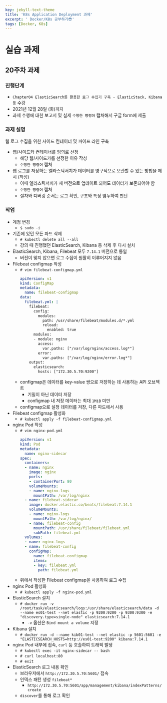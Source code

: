 ```yaml
---
key: jekyll-text-theme
title: 'K8s Application Deployment 과제'
excerpt: ' Docker/K8s 공부하기😎'
tags: [Docker, K8s]
---
```


# 실습 과제

## 20주차 과제

### 진행단계

* `Chapter04 ElasticSearch를 활용한 로그 수집기 구축 - ElasticStack, Kibana 등` 수강
* 2021년 12월 28일 (화)까지
* 과제 수행에 대한 보고서 및 실제 `수행한 명령어` 캡처해서 구글 form에 제출


### 과제 설명

웹 로그 수집을 위한 사이드 컨테이너 및 파이프 라인 구축

* 웹/사이드카 컨테이너를 임의로 선정
  * 해당 웹/사이드카를 선정한 이유 작성
  * `수행한 명령어` 캡처
* 웹 로그를 저장하는 엘라스틱서치가 데이터를 영구적으로 보관할 수 있는 방법을 제시 (작성)
  * 이때 엘라스틱서치가 새 버전으로 업데이트 되어도 데이터가 보존되어야 함
  * `수행한 명령어` 캡처
  * 절차와 디버깅 순서는 로그 확인, 구조와 특징 염두하여 판단

### 작업

* 계정 변경
  * `$ sudo -i`
* 기존에 있던 모든 파드 삭제
  * `# kubectl delete all --all`
  * 강의 때 진행했던 ElasticSearch, Kibana 등 삭제 후 다시 설치
* ElasticSearch, Kibana, Filebeat 모두 `7.14.1` 버전으로 통일
  * 버전이 맞지 않으면 로그 수집이 원활히 이루어지지 않음
* Filebeat  configmap 작성
  * `# vim filebeat-configmap.yml`
    ~~~yaml
    apiVersion: v1
    kind: ConfigMap
    metadata:
      name: filebeat-configmap
    data:
      filebeat.yml: |
        filebeat:
          config:
            modules:
              path: /usr/share/filebeat/modules.d/*.yml
              reload:
                enabled: true
          modules:
          - module: nginx
            access:
              var.paths: ["/var/log/nginx/access.log*"]
            error:
              var.paths: ["/var/log/nginx/error.log*"]
        output:
          elasticsearch:
            hosts: ["172.30.5.70:9200"]
    ~~~
  * configmap은 데이터를 key-value 쌍으로 저장하는 데 사용하는 API 오브젝트
    * 기밀이 아닌 데이터 저장
    * configmap 내 저장 데이터는 최대 `1MiB` 미만
  * configmap으로 설정 데이터를 저장, 다른 파드에서 사용
* Filebeat configmap 활성화
  * `# kubectl apply -f filebeat-configmap.yml`
* nginx Pod 작성
  * `# vim nginx-pod.yml`
    ~~~yaml
    apiVersion: v1
    kind: Pod
    metadata:
      name: nginx-sidecar
    spec:
      containers:
      - name: nginx
        image: nginx
        ports:
        - containerPort: 80
        volumeMounts:
        - name: nginx-logs
          mountPath: /var/log/nginx
      - name: filebeat-sidecar
        image: docker.elastic.co/beats/filebeat:7.14.1
        volumeMounts:
        - name: nginx-logs
          mountPath: /var/log/nginx/
        - name: filebeat-config
          mountPath: /usr/share/filebeat/filebeat.yml
          subPath: filebeat.yml
      volumes:
      - name: nginx-logs
      - name: filebeat-config
        configMap:
          name: filebeat-configmap
          items:
          - key: filebeat.yml
            path: filebeat.yml
    ~~~
  * 위에서 작성한 Filebeat configmap을 사용하여 로그 수집
* nginx Pod 활성화
  * `# kubectl apply -f nginx-pod.yml`
* ElasticSearch 설치
  * `# docker run -v /root/task/elasticsearch/logs:/usr/share/elasticsearch/data -d --name es01-test --net elastic -p 9200:9200 -p 9300:9300 -e "discovery.type=single-node" elasticsearch:7.14.1`
    * `-v` 옵션은 `Bind mount a volume` 지정
* Kibana 설치
  * `# docker run -d --name kib01-test --net elastic -p 5601:5601 -e "ELASTICSEARCH_HOSTS=http://es01-test:9200" kibana:7.14.1`
* nginx Pod 내부에 접속, `curl` 등 호출하여 트래픽 발생
  * `# kubectl exec -it nginx-sidecar -- bash`
  * `# curl localhost:80`
  * `# exit`
* ElasticSearch 로그 내용 확인
  * 브라우저에서 `http://172.30.5.70:5601/` 접속
  * 인덱스 패턴 생성 `filebeat*`
    * `http://172.30.5.70:5601/app/management/kibana/indexPatterns/create`
  * `discover`를 통해 로그 확인